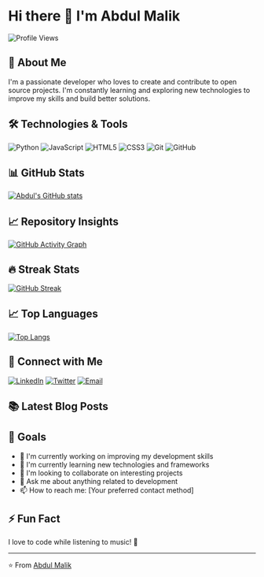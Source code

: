 # Hi there 👋 I'm Abdul Malik

![Profile Views](https://komarev.com/ghpvc/?username=leo-lightfoot&color=blue&style=flat-square)

## 🚀 About Me

I'm a passionate developer who loves to create and contribute to open source projects. I'm constantly learning and exploring new technologies to improve my skills and build better solutions.

## 🛠️ Technologies & Tools

![Python](https://img.shields.io/badge/-Python-3776AB?style=flat-square&logo=Python&logoColor=white)
![JavaScript](https://img.shields.io/badge/-JavaScript-F7DF1E?style=flat-square&logo=JavaScript&logoColor=black)
![HTML5](https://img.shields.io/badge/-HTML5-E34F26?style=flat-square&logo=HTML5&logoColor=white)
![CSS3](https://img.shields.io/badge/-CSS3-1572B6?style=flat-square&logo=CSS3&logoColor=white)
![Git](https://img.shields.io/badge/-Git-F05032?style=flat-square&logo=Git&logoColor=white)
![GitHub](https://img.shields.io/badge/-GitHub-181717?style=flat-square&logo=GitHub&logoColor=white)

## 📊 GitHub Stats

[![Abdul's GitHub stats](https://github-readme-stats.vercel.app/api?username=leo-lightfoot&show_icons=true&theme=radical&count_private=true)](https://github.com/leo-lightfoot)

## 📈 Repository Insights

[![GitHub Activity Graph](https://github-readme-activity-graph.vercel.app/graph?username=leo-lightfoot&theme=dracula)](https://github.com/leo-lightfoot)

## 🔥 Streak Stats

[![GitHub Streak](https://streak-stats.demolab.com?user=leo-lightfoot&theme=radical&hide_border=true&date_format=M%20j%5B%2C%20Y%5D)](https://git.io/streak-stats)

## 📈 Top Languages

[![Top Langs](https://github-readme-stats.vercel.app/api/top-langs/?username=leo-lightfoot&layout=compact&theme=radical)](https://github.com/leo-lightfoot)

## 🤝 Connect with Me

[![LinkedIn](https://img.shields.io/badge/-LinkedIn-0077B5?style=flat-square&logo=LinkedIn&logoColor=white)](https://linkedin.com/in/your-linkedin)
[![Twitter](https://img.shields.io/badge/-Twitter-1DA1F2?style=flat-square&logo=Twitter&logoColor=white)](https://twitter.com/your-twitter)
[![Email](https://img.shields.io/badge/-Email-D14836?style=flat-square&logo=Gmail&logoColor=white)](mailto:your-email@example.com)

## 📚 Latest Blog Posts

<!-- BLOG-POST-LIST:START -->
<!-- BLOG-POST-LIST:END -->

## 🎯 Goals

- 🔭 I'm currently working on improving my development skills
- 🌱 I'm currently learning new technologies and frameworks
- 👯 I'm looking to collaborate on interesting projects
- 💬 Ask me about anything related to development
- 📫 How to reach me: [Your preferred contact method]

## ⚡ Fun Fact

I love to code while listening to music! 🎵

---

⭐️ From [Abdul Malik](https://github.com/leo-lightfoot) 
